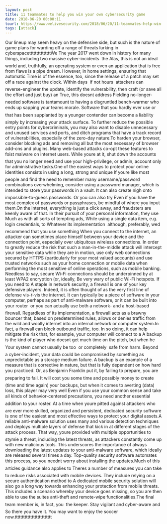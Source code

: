 ```yaml
---
layout: post
title: 11 teammates to help you win your own cybersecurity game
date: 2018-06-20 00:00:11
tourl: https://www.welivesecurity.com/2018/06/20/11-teammates-help-win-cybersecurity-game/
tags: [attack]
---
```

Our lineup may seem heavy on the defensive side, but such is the nature of game plans for warding off a range of threats lurking in cyberspacetttttttttttttttWe The year 2017 went down in history for many things, including two massive cyber-incidents  the Alas, this is not an ideal world and, truthfully, an operating system or even an application that is free from flaws is a pipe dream. However, in home settings, ensuring that automatic Time is of the essence, too, since the release of a patch may set off a race against the clock. Within days  if not hours  attackers can reverse-engineer the update, identify the vulnerability, then craft (or save all the effort and just buy) an True, this doesnt address Fielding no-longer-needed software is tantamount to having a disgruntled bench-warmer who ends up sapping your teams morale. Software that you hardly ever use or that has been supplanted by a younger contender can become a liability simply by increasing your attack surface. To further reduce the possible entry points for cybercriminals, you may also want to disable unnecessary and unused services and ports, and ditch programs that have a track record of vulnerabilities, especially of the zero-day nature.To harden your browser, consider blocking ads and removing all but the most necessary of browser add-ons and plugins. Many web-based attacks co-opt these features to foist malware on internet users. While youre at it, shut down the accounts that you no longer need and use your high-privilege, or admin, account only for administrative tasks.One of the easiest ways to protect your online identities consists in using a long, strong and unique If youre like most people and find the need to remember many username/password combinations overwhelming, consider using a password manager, which is intended to store your passwords in a vault. It can also create nigh onto impossible-to-guess passwords. Or you can also try Even if you have the most complex of passwords or passphrases, be mindful of where you input them.On the internet, everything is just a click away, and fraudsters are keenly aware of that. In their pursuit of your personal information, they use Much as with all sorts of tempting ads, While using a single data item, e.g. login credentials, to Whatever its implementation  although, preferably, wed recommend that you use something When you connect to the internet, an attacker can sometimes place himself between your device and the connection point, especially over ubiquitous wireless connections. In order to greatly reduce the risk that such a man-in-the-middle attack will intercept your sensitive data while they are in motion, use only web connections secured by HTTPS (particularly for your most valued accounts) and use trusted networks such as your home connection or mobile data when performing the most sensitive of online operations, such as mobile banking. Needless to say, secure Wi-Fi connections should be underpinned by at least WPA2 encryption (or, ideally, Be very wary of public Wi-Fi hotspots. If you need to A staple in network security, a firewall is one of your key defensive players. Indeed, it is often thought of as the very first line of defense vis-ŕ-vis the internet. It can typically be a piece of software in your computer, perhaps as part of anti-malware software, or it can be built into your router  or you can actually use both a network- and a host-based firewall. Regardless of its implementation, a firewall acts as a brawny bouncer that, based on predetermined rules, allows or denies traffic from the wild and woolly internet into an internal network or computer system.In fact, a firewall can block outbound traffic, too. In so doing, it can help mitigate the risk that, for example, your computer will connect to a A backup is the kind of player who doesnt get much time on the pitch, but when he Your system cannot usually be too  or completely  safe from harm. Beyond a cyber-incident, your data could be compromised by something as unpredictable as a storage medium failure. A backup is an example of a measure that is corrective in nature, but that is fully dependent on how hard you practiced. Or, as Benjamin Franklin put it, by failing to prepare, you are preparing to fail. It will cost you some time and possibly money to create (time and time again) your backups, but when it comes to averting (data) loss, this player may very well Even if you use your common sense and take all kinds of behavior-centered precautions, you need another essential addition to your roster. At a time when youre pitted against attackers who are ever more skilled, organized and persistent, dedicated security software is one of the easiest and most effective ways to protect your digital assets.A reliable anti-malware solution uses many and various detection techniques and deploys multiple layers of defense that kick in at different stages of the attack process. That way, youre provided with multiple opportunities to stymie a threat, including the latest threats, as attackers constantly come up with new malicious tools. This underscores the importance of always downloading the latest updates to your anti-malware software, which ideally are released several times a day. Top-quality security software automates this process, so you neednt worry about installing the updates.Much of this articles guidance also applies to Theres a number of measures you can take to reduce risks associated with mobile devices. They include relying on a secure authentication method to A dedicated mobile security solution will also go a long way towards enhancing your protection from mobile threats. This includes a scenario whereby your device goes missing, so you are then able to use the suites anti-theft and remote-wipe functionalities.The final team member is, in fact, you  the keeper. Stay vigilant and cyber-aware and So there you have it. You may want to enjoy the soccer now.tttttttttttttttttttttttttt
